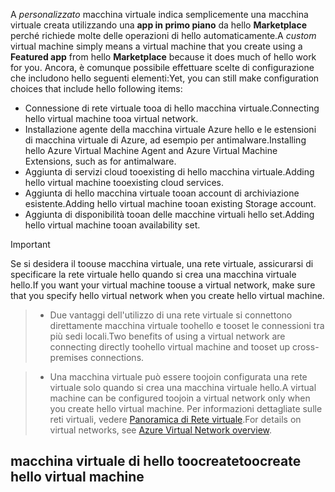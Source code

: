 

<span data-ttu-id="863d1-101">A *personalizzato* macchina virtuale indica semplicemente una macchina virtuale creata utilizzando una **app in primo piano** da hello **Marketplace** perché richiede molte delle operazioni di hello automaticamente.</span><span class="sxs-lookup"><span data-stu-id="863d1-101">A *custom* virtual machine simply means a virtual machine that you create using a **Featured app** from hello **Marketplace** because it does much of hello work for you.</span></span> <span data-ttu-id="863d1-102">Ancora, è comunque possibile effettuare scelte di configurazione che includono hello seguenti elementi:</span><span class="sxs-lookup"><span data-stu-id="863d1-102">Yet, you can still make configuration choices that include hello following items:</span></span>

* <span data-ttu-id="863d1-103">Connessione di rete virtuale tooa di hello macchina virtuale.</span><span class="sxs-lookup"><span data-stu-id="863d1-103">Connecting hello virtual machine tooa virtual network.</span></span>
* <span data-ttu-id="863d1-104">Installazione agente della macchina virtuale Azure hello e le estensioni di macchina virtuale di Azure, ad esempio per antimalware.</span><span class="sxs-lookup"><span data-stu-id="863d1-104">Installing hello Azure Virtual Machine Agent and Azure Virtual Machine Extensions, such as for antimalware.</span></span>
* <span data-ttu-id="863d1-105">Aggiunta di servizi cloud tooexisting di hello macchina virtuale.</span><span class="sxs-lookup"><span data-stu-id="863d1-105">Adding hello virtual machine tooexisting cloud services.</span></span>
* <span data-ttu-id="863d1-106">Aggiunta di hello macchina virtuale tooan account di archiviazione esistente.</span><span class="sxs-lookup"><span data-stu-id="863d1-106">Adding hello virtual machine tooan existing Storage account.</span></span>
* <span data-ttu-id="863d1-107">Aggiunta di disponibilità tooan delle macchine virtuali hello set.</span><span class="sxs-lookup"><span data-stu-id="863d1-107">Adding hello virtual machine tooan availability set.</span></span>

<!--
> [!IMPORTANT]
> If you want your virtual machine toouse a virtual network so you can connect tooit directly by host name or set up cross-premises connections, make sure that you specify hello virtual network when you create hello virtual machine. A virtual machine can be configured toojoin a virtual network only when you create hello virtual machine. For details on virtual networks, see [Azure Virtual Network overview](../articles/virtual-network/virtual-networks-overview.md).
>
>
 -->

> [!IMPORTANT]
> <span data-ttu-id="863d1-108">Se si desidera il toouse macchina virtuale, una rete virtuale, assicurarsi di specificare la rete virtuale hello quando si crea una macchina virtuale hello.</span><span class="sxs-lookup"><span data-stu-id="863d1-108">If you want your virtual machine toouse a virtual network, make sure that you specify hello virtual network when you create hello virtual machine.</span></span>

> * <span data-ttu-id="863d1-109">Due vantaggi dell'utilizzo di una rete virtuale si connettono direttamente macchina virtuale toohello e tooset le connessioni tra più sedi locali.</span><span class="sxs-lookup"><span data-stu-id="863d1-109">Two benefits of using a virtual network are connecting directly toohello virtual machine and tooset up cross-premises connections.</span></span>

> * <span data-ttu-id="863d1-110">Una macchina virtuale può essere toojoin configurata una rete virtuale solo quando si crea una macchina virtuale hello.</span><span class="sxs-lookup"><span data-stu-id="863d1-110">A virtual machine can be configured toojoin a virtual network only when you create hello virtual machine.</span></span> <span data-ttu-id="863d1-111">Per informazioni dettagliate sulle reti virtuali, vedere [Panoramica di Rete virtuale](../articles/virtual-network/virtual-networks-overview.md).</span><span class="sxs-lookup"><span data-stu-id="863d1-111">For details on virtual networks, see [Azure Virtual Network overview](../articles/virtual-network/virtual-networks-overview.md).</span></span>
>
>

## <a name="toocreate-hello-virtual-machine"></a><span data-ttu-id="863d1-112">macchina virtuale di hello toocreate</span><span class="sxs-lookup"><span data-stu-id="863d1-112">toocreate hello virtual machine</span></span>
